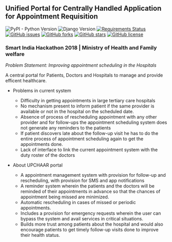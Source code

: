 ## Unified Portal for Centrally Handled Application for Appointment Requisition 

![PyPI - Python Version](https://img.shields.io/pypi/pyversions/Django.svg)
![Django Version](https://img.shields.io/badge/django%20version-2.0%20%7C%202.1%20%7C%202.2-blue.svg)
[![Requirements Status](https://requires.io/github/apaar97/UpchaarWeb/requirements.svg?branch=master)](https://requires.io/github/apaar97/UpchaarWeb/requirements/?branch=master)
[![GitHub issues](https://img.shields.io/github/issues/apaar97/UpchaarWeb.svg)](https://github.com/apaar97/UpchaarWeb/issues)
[![GitHub forks](https://img.shields.io/github/forks/apaar97/UpchaarWeb.svg)](https://github.com/apaar97/UpchaarWeb/network)
[![GitHub stars](https://img.shields.io/github/stars/apaar97/UpchaarWeb.svg)](https://github.com/apaar97/UpchaarWeb/stargazers)
[![GitHub license](https://img.shields.io/github/license/apaar97/UpchaarWeb.svg?color=blue)](https://github.com/apaar97/UpchaarWeb/blob/master/LICENSE)


### Smart India Hackathon 2018 | Ministry of Health and Family welfare 
*Problem Statement: Improving appointment scheduling in the Hospitals*

A central portal for Patients, Doctors and Hospitals to manage and provide efficent healthcare. 

* Problems in current system
    
    * Difficulty in getting appointments in large tertiary care hospitals 
    * No mechanism present to inform patient if the same provider is available or not in the hospital on the scheduled date. 
    * Absence of process of rescheduling appointment with any other provider and for follow-ups the appointment scheduling system does not    generate any reminders to the patients
    * If patient discovers late about the follow-up visit he has to do the entire process of appointment scheduling again to get the appointments done. 
    * Lack of interface to link the current appointment system with the duty roster of the doctors

* About UPCHAAR portal

    * A appointment management system with provision for follow-up and rescheduling, with provision for SMS and app notifications
    * A reminder system wherein the patients and the doctors will be reminded of their appointments in advance so that the chances of appointment being missed are minimized.
    * Automatic rescheduling in cases of missed or periodic appointments.
    * Includes a provision for emergency requests wherein the user can bypass the system and avail services in critical situations.
    * Builds more trust among patients about the hospital and would also encourage patients to get timely follow-up visits done to improve their health status.  
